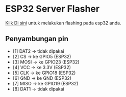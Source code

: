 # ESP32 Server Flasher


[Klik Di sini](https://zeev-x.github.io/ESP32-server-flasher/) untuk melakukan flashing pada esp32 anda.

## Penyambungan pin
- [1] DAT2   → tidak dipakai
- [2] CS     → ke GPIO5 (ESP32)
- [3] MOSI   → ke GPIO23 (ESP32)
- [4] VCC    → ke 3.3V (ESP32)
- [5] CLK    → ke GPIO18 (ESP32)
- [6] GND    → ke GND (ESP32)
- [7] MISO   → ke GPIO19 (ESP32)
- [8] DAT1   → tidak dipakai
